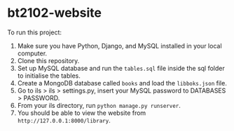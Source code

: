 # bt2102-website

To run this project:

1. Make sure you have Python, Django, and MySQL installed in your local computer.
2. Clone this repository.
3. Set up MySQL database and run the `tables.sql` file inside the sql folder to initialise the tables.
4. Create a MongoDB database called `books` and load the `libboks.json` file.
5. Go to ils > ils > settings.py, insert your MySQL password to DATABASES > PASSWORD.
6. From your ils directory, run `python manage.py runserver`.
7. You should be able to view the website from `http://127.0.0.1:8000/library`.
